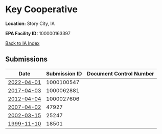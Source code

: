 # Key Cooperative

**Location:** Story City, IA

**EPA Facility ID:** 100000163397

[Back to IA Index](../../index.md)

## Submissions

| Date | Submission ID | Document Control Number |
|------|--------------|-------------------------|
| [2022-04-01](submissions/1000100547.md) | 1000100547 |  |
| [2017-04-03](submissions/1000062881.md) | 1000062881 |  |
| [2012-04-04](submissions/1000027606.md) | 1000027606 |  |
| [2007-04-02](submissions/47927.md) | 47927 |  |
| [2002-03-15](submissions/25247.md) | 25247 |  |
| [1999-11-10](submissions/18501.md) | 18501 |  |
